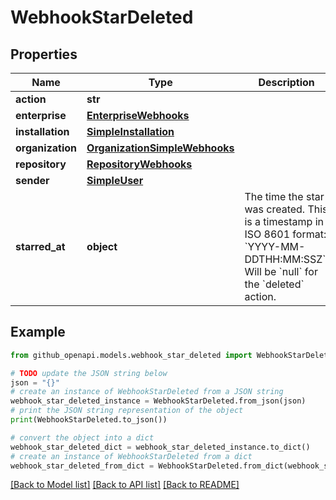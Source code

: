 # WebhookStarDeleted


## Properties

Name | Type | Description | Notes
------------ | ------------- | ------------- | -------------
**action** | **str** |  | 
**enterprise** | [**EnterpriseWebhooks**](EnterpriseWebhooks.md) |  | [optional] 
**installation** | [**SimpleInstallation**](SimpleInstallation.md) |  | [optional] 
**organization** | [**OrganizationSimpleWebhooks**](OrganizationSimpleWebhooks.md) |  | [optional] 
**repository** | [**RepositoryWebhooks**](RepositoryWebhooks.md) |  | 
**sender** | [**SimpleUser**](SimpleUser.md) |  | 
**starred_at** | **object** | The time the star was created. This is a timestamp in ISO 8601 format: &#x60;YYYY-MM-DDTHH:MM:SSZ&#x60;. Will be &#x60;null&#x60; for the &#x60;deleted&#x60; action. | 

## Example

```python
from github_openapi.models.webhook_star_deleted import WebhookStarDeleted

# TODO update the JSON string below
json = "{}"
# create an instance of WebhookStarDeleted from a JSON string
webhook_star_deleted_instance = WebhookStarDeleted.from_json(json)
# print the JSON string representation of the object
print(WebhookStarDeleted.to_json())

# convert the object into a dict
webhook_star_deleted_dict = webhook_star_deleted_instance.to_dict()
# create an instance of WebhookStarDeleted from a dict
webhook_star_deleted_from_dict = WebhookStarDeleted.from_dict(webhook_star_deleted_dict)
```
[[Back to Model list]](../README.md#documentation-for-models) [[Back to API list]](../README.md#documentation-for-api-endpoints) [[Back to README]](../README.md)


